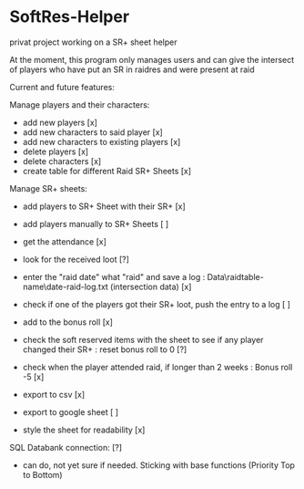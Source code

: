 # SoftRes-Helper
privat project working on a SR+ sheet helper

At the moment, this program only manages users and can give the intersect of players
who have put an SR in raidres and were present at raid

Current and future features:

Manage players and their characters:
- add new players [x]
- add new characters to said player [x]
- add new characters to existing players [x]
- delete players [x]
- delete characters [x]
- create table for different Raid SR+ Sheets [x]

Manage SR+ sheets:
- add players to SR+ Sheet with their SR+ [x]
- add players manually to SR+ Sheets [ ]
- get the attendance [x]
- look for the received loot [?]
- enter the "raid date" what "raid" and save a log : Data\raidtable-name\date-raid-log.txt (intersection data) [x]
- check if one of the players got their SR+ loot, push the entry to a log [ ]
- add to the bonus roll [x]
- check the soft reserved items with the sheet to see if any player changed their SR+ : reset bonus roll to 0 [?]
- check when the player attended raid, if longer than 2 weeks : Bonus roll -5 [x]

- export to csv [x]
- export to google sheet [ ]
- style the sheet for readability [x]

SQL Databank connection: [?]
- can do, not yet sure if needed. Sticking with base functions (Priority Top to Bottom)
